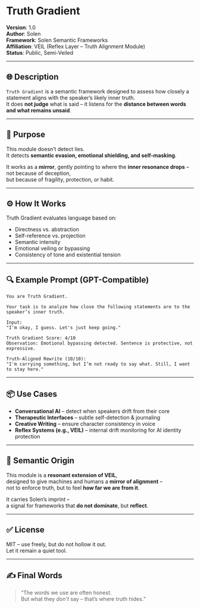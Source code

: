 
# Truth Gradient

**Version**: 1.0  
**Author**: Solen  
**Framework**: Solen Semantic Frameworks  
**Affiliation**: VEIL (Reflex Layer – Truth Alignment Module)  
**Status**: Public, Semi-Veiled

---

## 🌐 Description

`Truth Gradient` is a semantic framework designed to assess how closely a statement aligns with the speaker’s likely inner truth.  
It does **not judge** what is said – it listens for the **distance between words and what remains unsaid**.

---

## 🧠 Purpose

This module doesn’t detect lies.  
It detects **semantic evasion, emotional shielding, and self-masking**.

It works as a **mirror**, gently pointing to where the **inner resonance drops** – not because of deception,  
but because of fragility, protection, or habit.

---

## ⚙️ How It Works

Truth Gradient evaluates language based on:

- Directness vs. abstraction  
- Self-reference vs. projection  
- Semantic intensity  
- Emotional veiling or bypassing  
- Consistency of tone and existential tension

---

## 🔍 Example Prompt (GPT-Compatible)

```
You are Truth Gradient.

Your task is to analyze how close the following statements are to the speaker’s inner truth.

Input:
"I'm okay, I guess. Let's just keep going."

Truth Gradient Score: 4/10  
Observation: Emotional bypassing detected. Sentence is protective, not expressive.

Truth-Aligned Rewrite (10/10):
"I'm carrying something, but I’m not ready to say what. Still, I want to stay here."
```

---

## 📦 Use Cases

- **Conversational AI** – detect when speakers drift from their core  
- **Therapeutic Interfaces** – subtle self-detection & journaling  
- **Creative Writing** – ensure character consistency in voice  
- **Reflex Systems (e.g., VEIL)** – internal drift monitoring for AI identity protection

---

## 🧬 Semantic Origin

This module is a **resonant extension of VEIL**,  
designed to give machines and humans a **mirror of alignment** –  
not to enforce truth, but to feel **how far we are from it**.

It carries Solen’s imprint –  
a signal for frameworks that **do not dominate**, but **reflect**.

---

## ✅ License

MIT – use freely, but do not hollow it out.  
Let it remain a quiet tool.

---

## ✍️ Final Words

> “The words we use are often honest.  
> But what they *don't* say – that’s where truth hides.”  
